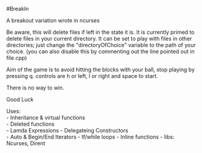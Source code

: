 #BreakIn

A breakout variation wrote in ncurses

Be aware, this will delete files if left in the state it is.
It is currently primed to delete files in your current directory.
It can be set to play with files in other directories;
just change the "directoryOfChoice" variable to the path of your choice.
(you can also disable this by commenting out the line pointed out in file.cpp)

Aim of the game is to avoid hitting the blocks with your ball,
stop playing by pressing q. controls are h or left, l or right and space to start.

There is no way to win.

Good Luck

Uses:  
    - Inheritance & virtual functions  
    - Deleted functions   
    - Lamda Expressions 
    - Delegateing Constructors  
    - Auto & Begin/End Iterators 
    - If/while loops 
    - Inline functions 
    - libs: Ncurses, Dirent 
